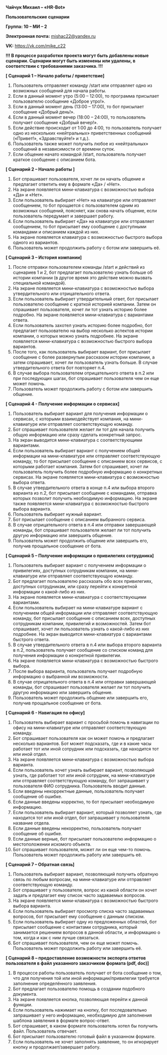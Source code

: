 **Чайчук Михаил – «HR-Bot»**

**Пользовательские сценарии**

**Группа: 10 – МИ – 2**

**Электронная почта:** [mishac22@yandex.ru](mailto:mishac22@yandex.ru)

**VK:** https://vk.com/mike_c22

**!!! В процессе разработки проекта могут быть добавлены новые сценарии. Сценарии могут быть изменены или удалены, в соответствии с требованиями заказчика. !!!**

**[ Сценарий 1 – Начало работы / приветствие]**

1.	Пользователь отправляет команду /start или отправляет одно из возможных сообщений для начала работы.
2.	Если в данный момент утро (5:00 – 12:00), то программа присылает пользователю сообщение «Доброе утро!».
3.	Если в данный момент день (13:00 – 17:00), то бот присылает сообщение «Добрый день!».
4.	Если в данный момент вечер (18:00 – 24:00), то пользователь получает сообщение «Добрый вечер!».
5.	Если действие происходит от 1:00 до 4:00, то пользователь получает одно из нескольких «нейтральных» приветственных сообщений («Привет!», «Здравствуйте!» и т.д.).
6.	Пользователь также может получить любое из «нейтральных» сообщений в независимости от времени суток.
7.	Если общение начато командой /start, пользователь получает краткое сообщение с описанием бота.

**[ Сценарий 2 – Начало работы ]**

1.	Бот спрашивает пользователя, хочет ли он начать общение и предлагает ответить ему в формате «Да» / «Нет».
2.	На экране появляется мини-клавиатура с возможностью выбора «Да» и «Нет».
3.	Если пользователь выбирает «Нет» на клавиатуре или отправляет сообщением, то бот прощается с пользователем одним из возможных сообщений, поясняет, как снова начать общение, если пользователь передумает и завершает работу.
4.	Если пользователь выбирает «Да» на клавиатуре или отправляет сообщением, то бот присылает ему сообщение с доступными командами и описанием каждой из них.
5.	На экране появляется клавиатура с возможностью быстрого выбора одного из вариантов.
6.	Пользователь может продолжить работу с ботом или завершить её.

**[ Сценарий 3 – История компании]**

1.	После отправки пользователем команды /start и действий из сценариев 1 и 2, бот предлагает пользователю узнать больше об истории компании (в другое время это действие можно вызвать специальной командой).
2.	На экране появляется мини-клавиатура с возможностью выбора утвердительного или отрицательного ответа.
3.	Если пользователь выбирает утвердительный ответ, бот присылает пользователю сообщение с краткой историей компании. Затем он спрашивает пользователя, хочет ли тот узнать историю более подробно. На экране появляется мини-клавиатура с вариантами ответа.
4.	Если пользователь захотел узнать историю более подробно, бот предлагает пользователю на выбор несколько аспектов истории компании, о которых можно узнать подробнее. На экране появляется мини-клавиатура с возможностью быстрого выбора вариантов.
5.	После того, как пользователь выбирает вариант, бот присылает сообщение с более развернутым рассказом истории компании, а затем спрашивает, хочет ли пользователь узнать больше. В случае утвердительного ответа бот повторяет п.4.
6.	В случае выбора пользователем отрицательного ответа в п.2 или при последующих шагах, бот спрашивает пользователя чем он еще может помочь.
7.	Пользователь может продолжить работу с ботом или завершить общение.

**[ Сценарий 4 - Получение информации о сервисах]**

1.	Пользователь выбирает вариант для получения информации о сервисах, с которыми взаимодействует компания, на мини-клавиатуре или отправляет соответствующую команду.
2.	Бот спрашивает пользователя желает ли тот для начала получить общую информацию или сразу сделать конкретный запрос.
3.	На экран выводится мини-клавиатура с соответствующими вариантами.
4.	Если пользователь выбирает вариант с получением общей информации на мини-клавиатуре или отправляет соответствующую команду, то бот присылает сообщение с описанием всех сервисов, с которыми работает компания.
Затем бот спрашивает, хочет ли пользователь получить более подробную информацию о конкретных сервисах. На экране появляется мини-клавиатура с возможностью выбора ответа. 
5.	В случае утвердительного ответа в конце п.4 или выбора второго варианта из п.2, бот присылает сообщение с командами, отправка которых позволит получить необходимую информацию. На экране также появляется мини-клавиатура с возможностью быстрого выбора варианта.
6.	Пользователь выбирает нужный вариант.
7.	Бот присылает сообщение с описанием выбранного сервиса.
8.	В случае отрицательного ответа в п.4 или отправки завершающей команды, бот спрашивает пользователя желает ли тот получить другую информацию или завершить общение.
9.	Пользователь может продолжить общение или завершить его, получив прощальное сообщение от бота.

**[ Сценарий 5 – Получение информации о привилегиях сотрудника]**

1.	Пользователь выбирает вариант с получением информации о привилегиях, доступных сотрудникам компании, на мини-клавиатуре или отправляет соответствующую команду.
2.	Бот предлагает пользователю рассказать обо всех привилегиях, доступных сотрудникам, или сразу перейти к конкретной информации о какой-либо из них.
3.	На экране появляется мини-клавиатура с соответствующими вариантами.
4.	Если пользователь выбирает на мини-клавиатуре вариант с получением общей информации или отправляет соответствующую команду, бот присылает сообщение с описанием всех, доступных сотрудникам компании, привилегий и возможностей. Затем бот спрашивает, хочет ли пользователь узнать о какой-либо из них подробнее. На экран выводится мини-клавиатура с вариантами быстрого ответа.
5.	В случае утвердительного ответа в п.4 или выбора второго варианта в п.2, пользователь получает сообщение со списком команд для получения информации о конкретной привилегии.
6.	На экране появляется мини-клавиатура с возможностью быстрого выбора.
7.	После выбора варианта, пользователь получает подробную информацию о выбранной им возможности.
8.	В случае отрицательного ответа в п.4 или отправки завершающей команды, бот спрашивает пользователя желает ли тот получить другую информацию или завершить общение.
9.	Пользователь может продолжить общение или завершить его, получив прощальное сообщение от бота. 

**[ Сценарий 6 - Навигация по офису]**

1.	Пользователь выбирает вариант с просьбой помочь в навигации по офису на мини-клавиатуре или отправляет соответствующую команду.
2.	Бот спрашивает пользователя как он может помочь и предлагает несколько вариантов. Бот может подсказать, где и в какие часы работает тот или иной сотрудник или подсказать, где находится тот или иной отдел.
3.	На экране появляется мини-клавиатура с возможностью выбора варианта.
4.	Если пользователь хочет узнать выбирает вариант, позволяющий узнать, где работает тот или иной сотрудник, на мини-клавиатуре или отправляет соответствующую команду, бот запрашивает у пользователя ФИО сотрудника. Пользователь вводит данные.
5.	Если введены некорректные данные, пользователь получает сообщение об ошибке.
6.	Если данные введены корректно, то бот присылает необходимую информацию.
7.	Если пользователь выбирает вариант, который позволяет узнать, где находится тот или иной отдел, бот запрашивает у пользователя название отдела.
8.	Если данные введены некорректно, пользователь получает сообщение об ошибке.
9.	Если данные верные, бот присылает пользователю информацию о местоположении искомого объекта.
10.	Бот спрашивает пользователя, может ли он еще чем-то помочь.       Пользователь может продолжить работу или завершить её.

**[ Сценарий 7 – Обратная связь]**

1.	Пользователь выбирает вариант, позволяющий получить обратную связь по любым вопросам, на мини-клавиатуре или отправляет соответствующую команду.
2.	Бот спрашивает у пользователя, вопрос из какой области он хочет задать и предлагает ему список часто задаваемых вопросов.
3.	На экране появляется мини-клавиатура с возможностью быстрого выбора варианта.
4.	Если пользователь выбирает просмотр списка часто задаваемых вопросов, бот присылает ему сообщение с данным списком.
5.	Если пользователь выбирает одну из предложенных областей, бот присылает сообщение с контактами сотрудника, который занимается решением вопросов в данной области, и информацию о том, когда и как с ним лучше связаться.
6.	Бот спрашивает пользователя, чем он еще может помочь. Пользователь может продолжить работу или завершить её.

**[ Сценарий 8 – предоставление возможности экспорта ответов пользователя в файл указанного заказчиком формата (pdf, doc)]**

1. В процессе работы пользователь получает от бота сообщение о том, что для получения той или иной информации/привилегии требуется заполнение определённого заявления.
2. Бот предлагает пользователю помощь в создании подобного документа. 
3. На экране появляется кнопка, позволяющая перейти к данной функции.
4. Если пользователь нажимает на кнопку, бот последовательно запрашивает у него информацию, необходимую для заполнения шаблона заявления в формате вопрос-ответ.
5. Бот спрашивает, в каком формате пользователь хотел бы получить файл. Пользователь отвечает.
6. Бот присылает пользователю готовый файл в указанном формате.
7. Если пользователь не хочет заполнять заявление, то он игнорирует кнопку и продолжает/завершает работу.




